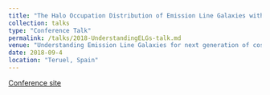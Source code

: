 ```yaml
---
title: "The Halo Occupation Distribution of Emission Line Galaxies with eBOSS"
collection: talks
type: "Conference Talk"
permalink: /talks/2018-UnderstandingELGs-talk.md
venue: "Understanding Emission Line Galaxies for next generation of cosmological surveys"
date: 2018-09-4
location: "Teruel, Spain"
---
```


[Conference site](https://www.cefca.es/research/understanding_emission_line_galaxies)
